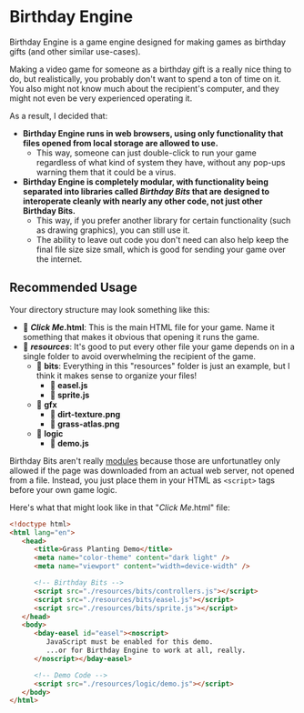 # Birthday Engine

Birthday Engine is a game engine designed for making games as birthday gifts
(and other similar use-cases).

Making a video game for someone as a birthday gift is a really nice thing to do,
but realistically, you probably don't want to spend a ton of time on it.
You also might not know much about the recipient's computer,
and they might not even be very experienced operating it.

As a result, I decided that:
- **Birthday Engine runs in web browsers, using only functionality that files
  opened from local storage are allowed to use.**
  - This way, someone can just double-click to run your game
    regardless of what kind of system they have,
    without any pop-ups warning them that it could be a virus.
- **Birthday Engine is completely modular, with functionality being separated
  into libraries called *Birthday Bits* that are designed to interoperate
  cleanly with nearly any other code, not just other Birthday Bits.**
  - This way, if you prefer another library for certain functionality
    (such as drawing graphics), you can still use it.
  - The ability to leave out code you don't need can also help keep the final
    file size size small, which is good for sending your game over the internet.

## Recommended Usage

Your directory structure may look something like this:

- 📄 ***Click Me*.html**: This is the main HTML file for your game.
  Name it something that makes it obvious that opening it runs the game.
- 📂 ***resources***: It's good to put every other file your game depends on in
  a single folder to avoid overwhelming the recipient of the game.
  - 📂 **bits**: Everything in this "resources" folder is just an example,
    but I think it makes sense to organize your files!
    - 📜 **easel.js**
    - 📜 **sprite.js**
  - 📂 **gfx**
    - 🎨 **dirt-texture.png**
    - 🎨 **grass-atlas.png**
  - 📂 **logic**
    - 📜 **demo.js**

Birthday Bits aren't really
[modules](https://developer.mozilla.org/en-US/docs/Web/JavaScript/Guide/Modules)
because those are unfortunatley only allowed if the page was downloaded from an
actual web server, not opened from a file. Instead, you just place them in your
HTML as `<script>` tags before your own game logic.

Here's what that might look like in that "*Click Me*.html" file:

```html
<!doctype html>
<html lang="en">
   <head>
      <title>Grass Planting Demo</title>
      <meta name="color-theme" content="dark light" />
      <meta name="viewport" content="width=device-width" />

      <!-- Birthday Bits -->
      <script src="./resources/bits/controllers.js"></script>
      <script src="./resources/bits/easel.js"></script>
      <script src="./resources/bits/sprite.js"></script>
   </head>
   <body>
      <bday-easel id="easel"><noscript>
         JavaScript must be enabled for this demo.
         ...or for Birthday Engine to work at all, really.
      </noscript></bday-easel>

      <!-- Demo Code -->
      <script src="./resources/logic/demo.js"></script>
   </body>
</html>
```
